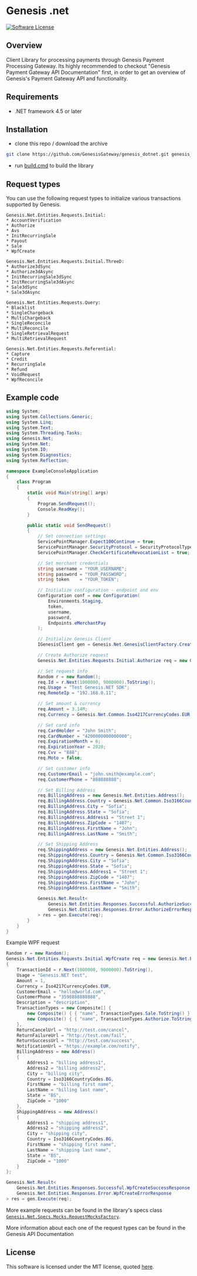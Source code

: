 Genesis .net
============

[![Software License](https://img.shields.io/badge/license-MIT-green.svg?style=flat)](LICENSE)

Overview
--------

Client Library for processing payments through Genesis Payment Processing Gateway. Its highly recommended to checkout "Genesis Payment Gateway API Documentation" first, in order to get an overview of Genesis's Payment Gateway API and functionality.

Requirements
------------

* .NET framework 4.5 or later

Installation
------------

* clone this repo / download the archive
````sh
git clone https://github.com/GenesisGateway/genesis_dotnet.git genesis_dotnet && cd genesis_dotnet
````

* run [build.cmd] to build the library

Request types
-------------

You can use the following request types to initialize various transactions supported by Genesis.

````
Genesis.Net.Entities.Requests.Initial:
* AccountVerification
* Authorize
* Avs
* InitRecurringSale
* Payout
* Sale
* WpfCreate

Genesis.Net.Entities.Requests.Initial.ThreeD:
* Authorize3dSync
* Authorize3dAsync
* InitRecurringSale3dSync
* InitRecurringSale3dAsync
* Sale3dSync
* Sale3dAsync

Genesis.Net.Entities.Requests.Query:
* Blacklist
* SingleChargeback
* MultiChargeback
* SingleReconcile
* MultiReconcile
* SingleRetrievalRequest
* MultiRetrievalRequest

Genesis.Net.Entities.Requests.Referential:
* Capture
* Credit
* RecurringSale
* Refund
* VoidRequest
* WpfReconcile

````

Example code
-------------

```c#
using System;
using System.Collections.Generic;
using System.Linq;
using System.Text;
using System.Threading.Tasks;
using Genesis.Net;
using System.Net;
using System.IO;
using System.Diagnostics;
using System.Reflection;

namespace ExampleConsoleApplication
{
    class Program
    {
        static void Main(string[] args)
        {
            Program.SendRequest();
            Console.ReadKey();
        }

        public static void SendRequest()
        {
            // Set connection settings
            ServicePointManager.Expect100Continue = true;
            ServicePointManager.SecurityProtocol = SecurityProtocolType.Tls12;
            ServicePointManager.CheckCertificateRevocationList = true;

            // Set merchant credentials
            string username = "YOUR_USERNAME";
            string password = "YOUR_PASSWORD";
            string token    = "YOUR_TOKEN";

            // Initialize configuration - endpoint and env
            Configuration conf = new Configuration(
                Environments.Staging,
                token,
                username,
                password,
                Endpoints.eMerchantPay
            );

            // Initialize Genesis Client
            IGenesisClient gen = Genesis.Net.GenesisClientFactory.Create(conf);

            // Create Authorize request
            Genesis.Net.Entities.Requests.Initial.Authorize req = new Genesis.Net.Entities.Requests.Initial.Authorize();

            // Set request info
            Random r = new Random();
            req.Id = r.Next(1000000, 9000000).ToString();
            req.Usage = "Test Genesis.NET SDK";
            req.RemoteIp = "192.168.0.11";

            // Set amount & currency
            req.Amount = 3.14M;
            req.Currency = Genesis.Net.Common.Iso4217CurrencyCodes.EUR;

            // Set card info
            req.CardHolder = "John Smith";
            req.CardNumber = "4200000000000000";
            req.ExpirationMonth = 6;
            req.ExpirationYear = 2020;
            req.Cvv = "888";
            req.Moto = false;

            // Set customer info
            req.CustomerEmail = "john.smith@example.com";
            req.CustomerPhone = "888888888";

            // Set Billing Address
            req.BillingAddress = new Genesis.Net.Entities.Address();
            req.BillingAddress.Country = Genesis.Net.Common.Iso3166CountryCodes.BG;
            req.BillingAddress.City = "Sofia";
            req.BillingAddress.State = "Sofia";
            req.BillingAddress.Address1 = "Street 1";
            req.BillingAddress.ZipCode = "1407";
            req.BillingAddress.FirstName = "John";
            req.BillingAddress.LastName = "Smith";

            // Set Shipping Address
            req.ShippingAddress = new Genesis.Net.Entities.Address();
            req.ShippingAddress.Country = Genesis.Net.Common.Iso3166CountryCodes.BG;
            req.ShippingAddress.City = "Sofia";
            req.ShippingAddress.State = "Sofia";
            req.ShippingAddress.Address1 = "Street 1";
            req.ShippingAddress.ZipCode = "1407";
            req.ShippingAddress.FirstName = "John";
            req.ShippingAddress.LastName = "Smith";

            Genesis.Net.Result<
                Genesis.Net.Entities.Responses.Successful.AuthorizeSuccessResponse,
                Genesis.Net.Entities.Responses.Error.AuthorizeErrorResponse
            > res = gen.Execute(req);
        }
    }
}
```

Example WPF request

```c#
Random r = new Random();
Genesis.Net.Entities.Requests.Initial.WpfCreate req = new Genesis.Net.Entities.Requests.Initial.WpfCreate()
{
    TransactionId = r.Next(1000000, 9000000).ToString(),
    Usage = "Genesis.NET test",
    Amount = 1,
    Currency = Iso4217CurrencyCodes.EUR,
    CustomerEmail = "hello@world.com",
    CustomerPhone = "3598888888888",
    Description = "description",
    TransactionTypes = new Composite[] {
        new Composite() { { "name", TransactionTypes.Sale.ToString() } },
        new Composite() { { "name", TransactionTypes.Authorize.ToString() } }
    },
    ReturnCancelUrl = "http://test.com/cancel",
    ReturnFailureUrl = "http://test.com/fail",
    ReturnSuccessUrl = "http://test.com/success",
    NotificationUrl = "https://example.com/notify",
    BillingAddress = new Address()
    {
        Address1 = "billing address1",
        Address2 = "billing address2",
        City = "billing city",
        Country = Iso3166CountryCodes.BG,
        FirstName = "billing first name",
        LastName = "billing last name",
        State = "BS",
        ZipCode = "1000"
    },
    ShippingAddress = new Address()
    {
        Address1 = "shipping address1",
        Address2 = "shipping address2",
        City = "shipping city",
        Country = Iso3166CountryCodes.BG,
        FirstName = "shipping first name",
        LastName = "shipping last name",
        State = "BS",
        ZipCode = "1000"
    }
};

Genesis.Net.Result<
    Genesis.Net.Entities.Responses.Successful.WpfCreateSuccessResponse,
    Genesis.Net.Entities.Responses.Error.WpfCreateErrorResponse
> res = gen.Execute(req);
```

More example requests can be found in the library's specs class [`Genesis.Net.Specs.Mocks.RequestMocksFactory`](Genesis.NET.Specs/Mocks/RequestMocksFactory.cs).

More information about each one of the request types can be found in the Genesis API Documentation

License
-------------

This software is licensed under the MIT license, quoted <a href="LICENSE" target="_blank">here</a>.


[build.cmd]: build.cmd
